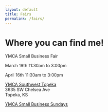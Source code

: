 ```yaml
---
layout: default
title: Fairs
permalink: /fairs/
---
```


# Where you can find me!

YMCA Small Business Fair 

March 19th 11:30am to 3:00pm 

April 16th 11:30am to 3:00pm  

<a href= "https://www.google.com/maps/place/3635+SW+Chelsea+Dr,+Topeka,+KS+66614/@39.0007495,-95.7510472,17z/data=!3m1!4b1!4m6!3m5!1s0x87bee2b84e259585:0x72b837e67551527!8m2!3d39.0007454!4d-95.7488585!16s%2Fg%2F11bw3y3fkw/" target="_blank" rel="noopener" title="">YMCA Southwest Topeka</a>   
3635 SW Chelsea Ave  
Topeka, KS

<a href= "https://www.ymcatopeka.org/ymca-programs/family-and-community/small-business-sundays/" target="_blank" rel="noopener no refferrer">YMCA Small Business Sundays</a>



